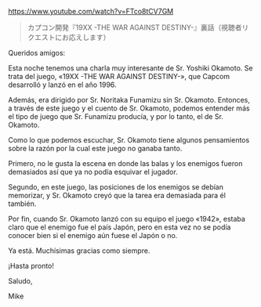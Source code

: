 https://www.youtube.com/watch?v=FTco8tCV7GM

> カプコン開発『19XX -THE WAR AGAINST DESTINY-』裏話（視聴者リクエストにお応えします）

Queridos amigos:

Esta noche tenemos una charla muy interesante de Sr. Yoshiki Okamoto. Se trata del juego, «19XX -THE WAR AGAINST DESTINY-», que Capcom desarrolló y lanzó en el año 1996. 

Además, era dirigido por Sr. Noritaka Funamizu sin Sr. Okamoto. Entonces, a través de este juego y el cuento de Sr. Okamoto, podemos entender más el tipo de juego que Sr. Funamizu producía, y por lo tanto, el de Sr. Okamoto.

Como lo que podemos escuchar, Sr. Okamoto tiene algunos pensamientos sobre la razón por la cual este juego no ganaba tanto. 

Primero, no le gusta la escena en donde las balas y los enemigos fueron demasiados así que ya no podía esquivar el jugador.

Segundo, en este juego, las posiciones de los enemigos se debían memorizar, y Sr. Okamoto creyó que la tarea era demasiada para él también.

Por fin, cuando Sr. Okamoto lanzó con su equipo el juego «1942», estaba claro que el enemigo fue el país Japón, pero en esta vez no se podía conocer bien si el enemigo aún fuese el Japón o no.

Ya está. Muchísimas gracias como siempre.

¡Hasta pronto!

Saludo,

Mike
